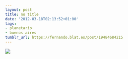 ```yaml
---
layout: post
title: no title
date: '2012-03-18T02:13:52+01:00'
tags:
- planetario
- buenos aires
tumblr_url: https://fernando.blat.es/post/19484684215
---
```

 ![](/tumblr_files/tumblr_m123f5T8s81qz4y16o1_400.gif)  
